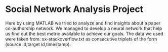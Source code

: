 # Social Network Analysis Project
Here by using MATLAB we tried to analyze and find insights about a paper co-authorship network. We managed to develop a neural network that help us find out the best metric available to achieve our goals.
The data we used were taken from: sx-stackoverflow.txt as consecutive
triplets of the form (source id,target id,timestamp).
